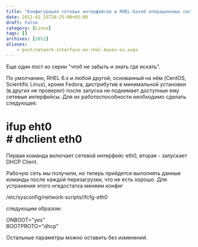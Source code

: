 ```yaml
---
title: "Конфигурация сетевых интерфейсов в RHEL-based операционных системах"
date: 2012-02-15T20:25:00+03:00
draft: False
category: [Linux]
tags: []
archives: [2012]
aliases:
    - post/network-interface-on-rhel-bases-os.aspx
---
```



Еще один пост из серии "чтоб не забыть и знать где искать".

По умолчанию, RHEL 6.x и любой другой, основанный на нём (CentOS, Scientific Linux), кроме Fedora, дистрибутив в минимальной установки (в других не проверял) после запуска не поднимает доступные ему сетевые интерфейсы. Для их работоспособности необходимо сделать следующее:

# ifup eht0<br /># dhclient eth0

Первая команда включает сетевой интерфейс eth0, вторая - запускает DHCP Client. 

Рабочую сеть мы получили, но теперь прийдется выполнять данные команды после каждой перезагрузки, что не есть хорошо. Для устранения этого нгедостатка меняем конфиг

/etc/sysconfig/network-scripts/ifcfg-eth0

следующим образом:

ONBOOT="yes"<br />BOOTPROTO="dhcp"

Остальные параметры можно оставить без изменений.

